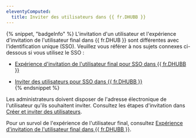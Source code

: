 ```yaml
---
eleventyComputed:
  title: Inviter des utilisateurs dans {{ fr.DHUBB }}
---
```

{% snippet, "badgeInfo" %} 
L'invitation d'un utilisateur et l'expérience d'invitation de l'utilisateur final dans {{ fr.DHUB }} sont différentes avec l'identification unique (SSO). Veuillez vous référer à nos sujets connexes ci-dessous si vous utilisez le SSO :  

* [Expérience d'invitation de l'utilisateur final pour SSO dans {{ fr.DHUBB }}](/fr/hub/getting-started/get-started-sso-hub-business/invite-users-SSO-hub-business/end-user-experience/)  

* [Inviter des utilisateurs pour SSO dans {{ fr.DHUBB }}](/fr/hub/getting-started/get-started-sso-hub-business/invite-users-SSO-hub-business/)  
{% endsnippet %}
 
Les administrateurs doivent disposer de l'adresse électronique de l'utilisateur qu'ils souhaitent inviter. Consultez les étapes d'invitation dans [Créer et inviter des utilisateurs](/fr/hub/web-interface/administration/management/users/create-invite-users/).  

Pour un survol de l'expérience de l'utilisateur final, consultez [Expérience d'invitation de l'utilisateur final dans {{ fr.DHUBB }}](/fr/hub/getting-started/get-started-hub-business/invite-users-hub-business/end-user-invitation-experience/).
